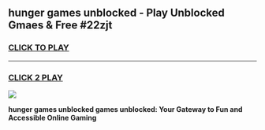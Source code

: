 
## hunger games unblocked - Play Unblocked Gmaes & Free #22zjt
<h3>
<a href="https://news.freeplayer.one?title=hunger_games_unblocked&ref=03M">CLICK TO PLAY</a></h3>
<hr>

<h3>
<a href="https://news.freeplayer.one?title=hunger_games_unblocked&ref=03M">CLICK 2 PLAY</a>
  
</h3>

<a href="https://news.freeplayer.one?title=hunger_games_unblocked&ref=03M"><img src="https://clearcache.store/games.png"></a>


**hunger games unblocked games unblocked: Your Gateway to Fun and Accessible Online Gaming**
